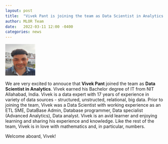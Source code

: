 ```yaml
---
layout: post
title:  "Vivek Pant is joining the team as Data Scientist in Analytics."
author: MLOR Team
date:   2022-03-11 12:00 -0400
categories: news
---
```

<style>
.center {
  display: block;
  margin-left: auto;
  margin-right: auto;
  width: 50%;
}
img {
  border radius: 8px;
}
</style>
<script src="https://kit.fontawesome.com/7812f4f196.js" crossorigin="anonymous"></script>

<img src="/teampics/vivek.jpg" class="rounded-corners" alt="am" width=95 height=100>

We are very excited to annouce that <b>Vivek Pant</b> <a href="https://www.linkedin.com/in/vivekanand-pant-574a76113/"><i class="fab fa-linkedin"></i></a> joined the team as <b>Data Scientist in Analytics</b>. Vivek earned his Bachelor degree of IT from NIT Allahabad, India. Vivek is a data expert with 17 years of experience in variety of data sources - structured, unstructed, relational, big data. Prior to joining the team, Vivek was a Data Scientist with working experience as an ETL SME, DataBase Admin, Database programmer, Data specialist (Advanced Analytics), Data analyst.  Vivek is an avid learner and enjoying learning and sharing his experience and knowledge. Like the rest of the team, Vivek is in love with mathematics and, in particular, numbers. 

Welcome aboard, Vivek!